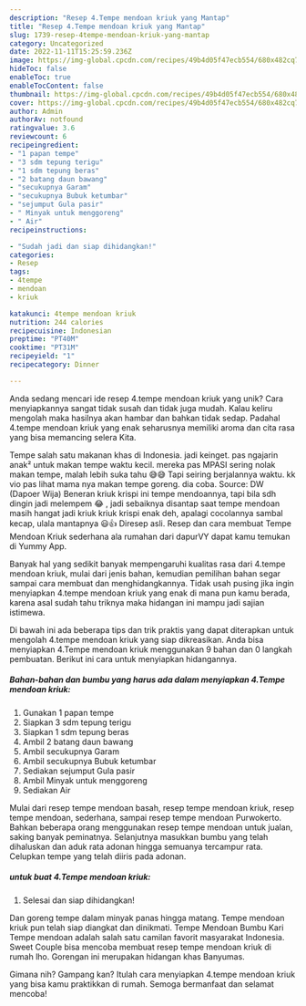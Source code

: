 ```yaml
---
description: "Resep 4.Tempe mendoan kriuk yang Mantap"
title: "Resep 4.Tempe mendoan kriuk yang Mantap"
slug: 1739-resep-4tempe-mendoan-kriuk-yang-mantap
category: Uncategorized
date: 2022-11-11T15:25:59.236Z
image: https://img-global.cpcdn.com/recipes/49b4d05f47ecb554/680x482cq70/4tempe-mendoan-kriuk-foto-resep-utama.jpg
hideToc: false
enableToc: true
enableTocContent: false
thumbnail: https://img-global.cpcdn.com/recipes/49b4d05f47ecb554/680x482cq70/4tempe-mendoan-kriuk-foto-resep-utama.jpg
cover: https://img-global.cpcdn.com/recipes/49b4d05f47ecb554/680x482cq70/4tempe-mendoan-kriuk-foto-resep-utama.jpg
author: Admin
authorAv: notfound
ratingvalue: 3.6
reviewcount: 6
recipeingredient:
- "1 papan tempe"
- "3 sdm tepung terigu"
- "1 sdm tepung beras"
- "2 batang daun bawang"
- "secukupnya Garam"
- "secukupnya Bubuk ketumbar"
- "sejumput Gula pasir"
- " Minyak untuk menggoreng"
- " Air"
recipeinstructions:

- "Sudah jadi dan siap dihidangkan!"
categories:
- Resep
tags:
- 4tempe
- mendoan
- kriuk

katakunci: 4tempe mendoan kriuk 
nutrition: 244 calories
recipecuisine: Indonesian
preptime: "PT40M"
cooktime: "PT31M"
recipeyield: "1"
recipecategory: Dinner

---
```





Anda sedang mencari ide resep 4.tempe mendoan kriuk yang unik? Cara menyiapkannya sangat tidak susah dan tidak juga mudah. Kalau keliru mengolah maka hasilnya akan hambar dan bahkan tidak sedap. Padahal 4.tempe mendoan kriuk yang enak seharusnya memiliki aroma dan cita rasa yang bisa memancing selera Kita.





Tempe salah satu makanan khas di Indonesia. jadi keinget. pas ngajarin anak² untuk makan tempe waktu kecil. mereka pas MPASI sering nolak makan tempe, malah lebih suka tahu 😅😅 Tapi seiring berjalannya waktu. kk vio pas lihat mama nya makan tempe goreng. dia coba. Source: DW (Dapoer Wija) Beneran kriuk krispi ini tempe mendoannya, tapi bila sdh dingin jadi melempem 😂 , jadi sebaiknya disantap saat tempe mendoan masih hangat jadi kriuk kriuk krispi enak deh, apalagi cocolannya sambal kecap, ulala mantapnya 😃👍 Diresep asli. Resep dan cara membuat Tempe Mendoan Kriuk sederhana ala rumahan dari dapurVY dapat kamu temukan di Yummy App.

Banyak hal yang sedikit banyak mempengaruhi kualitas rasa dari 4.tempe mendoan kriuk, mulai dari jenis bahan, kemudian pemilihan bahan segar sampai cara membuat dan menghidangkannya. Tidak usah pusing jika ingin menyiapkan 4.tempe mendoan kriuk yang enak di mana pun kamu berada, karena asal sudah tahu triknya maka hidangan ini mampu jadi sajian istimewa.






Di bawah ini ada beberapa tips dan trik praktis yang dapat diterapkan untuk mengolah 4.tempe mendoan kriuk yang siap dikreasikan. Anda bisa menyiapkan 4.Tempe mendoan kriuk menggunakan 9 bahan dan 0 langkah pembuatan. Berikut ini cara untuk menyiapkan hidangannya.

<!--inarticleads1-->

##### Bahan-bahan dan bumbu yang harus ada dalam menyiapkan 4.Tempe mendoan kriuk:

1. Gunakan 1 papan tempe
1. Siapkan 3 sdm tepung terigu
1. Siapkan 1 sdm tepung beras
1. Ambil 2 batang daun bawang
1. Ambil secukupnya Garam
1. Ambil secukupnya Bubuk ketumbar
1. Sediakan sejumput Gula pasir
1. Ambil  Minyak untuk menggoreng
1. Sediakan  Air


Mulai dari resep tempe mendoan basah, resep tempe mendoan kriuk, resep tempe mendoan, sederhana, sampai resep tempe mendoan Purwokerto. Bahkan beberapa orang menggunakan resep tempe mendoan untuk jualan, saking banyak peminatnya. Selanjutnya masukkan bumbu yang telah dihaluskan dan aduk rata adonan hingga semuanya tercampur rata. Celupkan tempe yang telah diiris pada adonan. 

<!--inarticleads2-->

#####  untuk buat 4.Tempe mendoan kriuk:


1. Selesai dan siap dihidangkan!

Dan goreng tempe dalam minyak panas hingga matang. Tempe mendoan kriuk pun telah siap diangkat dan dinikmati. Tempe Mendoan Bumbu Kari Tempe mendoan adalah salah satu camilan favorit masyarakat Indonesia. Sweet Couple bisa mencoba membuat resep tempe mendoan kriuk di rumah lho. Gorengan ini merupakan hidangan khas Banyumas. 

Gimana nih? Gampang kan? Itulah cara menyiapkan 4.tempe mendoan kriuk yang bisa kamu praktikkan di rumah. Semoga bermanfaat dan selamat mencoba!
